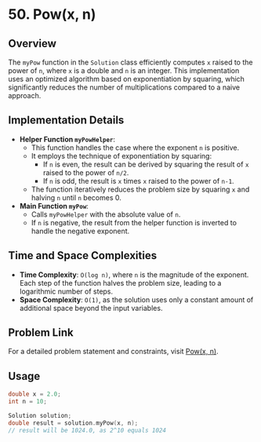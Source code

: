 # 50. Pow(x, n)

## Overview
The `myPow` function in the `Solution` class efficiently computes `x` raised to the power of `n`, where `x` is a double and `n` is an integer. This implementation uses an optimized algorithm based on exponentiation by squaring, which significantly reduces the number of multiplications compared to a naive approach.

## Implementation Details
- **Helper Function `myPowHelper`**:
  - This function handles the case where the exponent `n` is positive.
  - It employs the technique of exponentiation by squaring:
    - If `n` is even, the result can be derived by squaring the result of `x` raised to the power of `n/2`.
    - If `n` is odd, the result is `x` times `x` raised to the power of `n-1`.
  - The function iteratively reduces the problem size by squaring `x` and halving `n` until `n` becomes 0.
- **Main Function `myPow`**:
  - Calls `myPowHelper` with the absolute value of `n`.
  - If `n` is negative, the result from the helper function is inverted to handle the negative exponent.

## Time and Space Complexities
- **Time Complexity**: `O(log n)`, where `n` is the magnitude of the exponent. Each step of the function halves the problem size, leading to a logarithmic number of steps.
- **Space Complexity**: `O(1)`, as the solution uses only a constant amount of additional space beyond the input variables.

## Problem Link
For a detailed problem statement and constraints, visit [Pow(x, n)](https://leetcode.com/problems/powx-n/).

## Usage
```cpp
double x = 2.0;
int n = 10;

Solution solution;
double result = solution.myPow(x, n);
// result will be 1024.0, as 2^10 equals 1024
